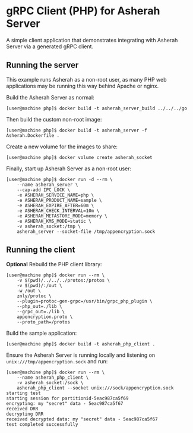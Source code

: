 # gRPC Client (PHP) for Asherah Server

A simple client application that demonstrates integrating with Asherah Server via a generated gRPC client.

## Running the server

This example runs Asherah as a non-root user, as many PHP web applications may be running this way behind Apache or nginx.

Build the Asherah Server as normal:

```console
[user@machine php]$ docker build -t asherah_server_build ../../../go
```

Then build the custom non-root image:

```console
[user@machine php]$ docker build -t asherah_server -f Asherah.Dockerfile .
```

Create a new volume for the images to share:

```console
[user@machine php]$ docker volume create asherah_socket
```

Finally, start up Asherah Server as a non-root user:

```console
[user@machine php]$ docker run -d --rm \
    --name asherah_server \
    --cap-add IPC_LOCK \
    -e ASHERAH_SERVICE_NAME=php \
    -e ASHERAH_PRODUCT_NAME=sample \
    -e ASHERAH_EXPIRE_AFTER=60m \
    -e ASHERAH_CHECK_INTERVAL=10m \
    -e ASHERAH_METASTORE_MODE=memory \
    -e ASHERAH_KMS_MODE=static \
    -v asherah_socket:/tmp \
    asherah_server --socket-file /tmp/appencryption.sock
```

## Running the client

**Optional** Rebuild the PHP client library:

```console
[user@machine php]$ docker run --rm \
    -v $(pwd)/../../../protos:/protos \
    -v $(pwd)/:/out \
    -w /out \
    znly/protoc \
    --plugin=protoc-gen-grpc=/usr/bin/grpc_php_plugin \
    --php_out=./lib \
    --grpc_out=./lib \
    appencryption.proto \
    --proto_path=/protos
```

Build the sample application:

```console
[user@machine php]$ docker build -t asherah_php_client .
```

Ensure the Asherah Server is running locally and listening on `unix:///tmp/appencryption.sock` and run:

```console
[user@machine php]$ docker run --rm \
    --name asherah_php_client \
    -v asherah_socket:/sock \
    asherah_php_client --socket unix:///sock/appencryption.sock
starting test
starting session for partitionid-5eac987ca5f69
encrypting: my "secret" data - 5eac987ca5f67
received DRR
decrypting DRR
received decrypted data: my "secret" data - 5eac987ca5f67
test completed successfully
```
